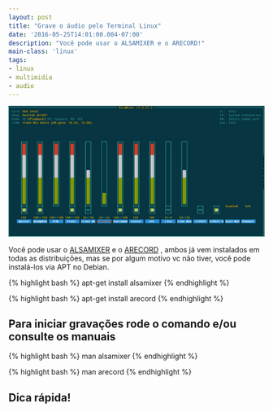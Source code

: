 ```yaml
---
layout: post
title: "Grave o áudio pelo Terminal Linux"
date: '2016-05-25T14:01:00.004-07:00'
description: "Você pode usar o ALSAMIXER e o ARECORD!"
main-class: 'linux'
tags:
- linux
- multimidia
- audio
---
```


![Grave o áudio pelo Terminal Linux](/assets/img/shell-script/alsamixer.jpg "Grave o áudio pelo Terminal Linux")

<script async src="https://pagead2.googlesyndication.com/pagead/js/adsbygoogle.js"></script>
<!-- Informat -->
<ins class="adsbygoogle"
     style="display:block"
     data-ad-client="ca-pub-2838251107855362"
     data-ad-slot="2327980059"
     data-ad-format="auto"
     data-full-width-responsive="true"></ins>
<script>
(adsbygoogle = window.adsbygoogle || []).push({});
</script>

Você pode usar o [ALSAMIXER](https://pt.wikipedia.org/wiki/Alsamixer) e o [ARECORD](https://linux.die.net/man/1/arecord) , ambos já vem instalados em todas as distribuições, mas se por algum motivo vc não tiver, você pode instalá-los via APT no Debian.

{% highlight bash %}
apt-get install alsamixer
{% endhighlight %}

{% highlight bash %}
apt-get install arecord
{% endhighlight %}

## Para iniciar gravações rode o comando e/ou consulte os manuais

<script async src="https://pagead2.googlesyndication.com/pagead/js/adsbygoogle.js"></script>
<!-- Informat -->
<ins class="adsbygoogle"
     style="display:block"
     data-ad-client="ca-pub-2838251107855362"
     data-ad-slot="2327980059"
     data-ad-format="auto"
     data-full-width-responsive="true"></ins>
<script>
(adsbygoogle = window.adsbygoogle || []).push({});
</script>

{% highlight bash %}
man alsamixer
{% endhighlight %}

{% highlight bash %}
man arecord
{% endhighlight %}

## Dica rápida! 

